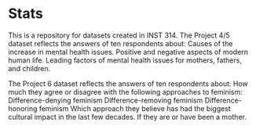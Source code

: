 # Stats
This is a repository for datasets created in INST 314. 
  The Project 4/5 dataset reflects the answers of ten respondents about:
    Causes of the increase in mental health issues.
    Positive and negative aspects of modern human life.
    Leading factors of mental health issues for mothers, fathers, and children.

The Project 6 dataset reflects the answers of ten respondents about:
      How much they agree or disagree with the following approaches to feminism:
        Difference-denying feminism
        Difference-removing feminism
        Difference-honoring feminism
       Which approach they believe has had the biggest cultural impact in the last few decades.
       If they are or have been a mother. 
